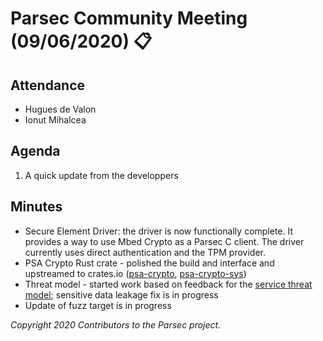 # Parsec Community Meeting (09/06/2020) 📋

## Attendance

- Hugues de Valon
- Ionut Mihalcea

## Agenda

1. A quick update from the developpers

## Minutes

- Secure Element Driver: the driver is now functionally complete. It provides a way to use Mbed
   Crypto as a Parsec C client. The driver currently uses direct authentication and the TPM
   provider.
- PSA Crypto Rust crate - polished the build and interface and upstreamed to crates.io
   ([psa-crypto](https://crates.io/crates/psa-crypto),
   [psa-crypto-sys](https://crates.io/crates/psa-crypto-sys))
- Threat model - started work based on feedback for the [service threat
   model](https://github.com/parallaxsecond/parsec/issues/89); sensitive data leakage fix is in
   progress
- Update of fuzz target is in progress

*Copyright 2020 Contributors to the Parsec project.*

